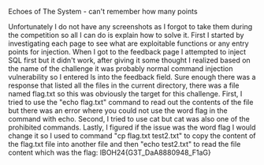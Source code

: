 Echoes of The System - can't remember how many points

Unfortunately I do not have any screenshots as I forgot to take them during the competition so all I can do is explain how to solve it. First I started by investigating each page to see what are exploitable functions or any entry points for injection. When I got to the feedback page I attempted to inject SQL first but it didn't work, after giving it some thought I realized based on the name of the challenge it was probably normal command injection vulnerability so I entered ls into the feedback field. Sure enough there was a response that listed all the files in the current directory, there was a file named flag.txt so this was obviously the target for this challenge. First, I tried to use the "echo flag.txt" command to read out the contents of the file but there was an error where you could not use the word flag in the command with echo. Second, I tried to use cat but cat was also one of the prohibited commands. Lastly, I figured if the issue was the word flag I would change it so I used to command "cp flag.txt test2.txt" to copy the content of the flag.txt file into another file and then "echo test2.txt" to read the file content which was the flag: IBOH24{G3T_DaA8880948_F1aG}
